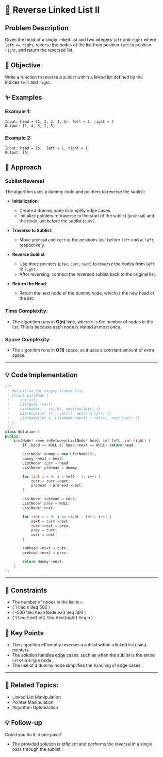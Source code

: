# 🔗 **Reverse Linked List II**

## Problem Description

Given the head of a singly linked list and two integers `left` and `right` where `left <= right`, reverse the nodes of the list from position `left` to position `right`, and return the reversed list.

## 🎯 **Objective**

Write a function to reverse a sublist within a linked list defined by the indices `left` and `right`.

## ✨ **Examples**

### Example 1:
```plaintext
Input: head = [1, 2, 3, 4, 5], left = 2, right = 4
Output: [1, 4, 3, 2, 5]
```

### Example 2:
```plaintext
Input: head = [5], left = 1, right = 1
Output: [5]
```

## 🚀 **Approach**

### **Sublist Reversal**

The algorithm uses a dummy node and pointers to reverse the sublist:

- **Initialization**:
  - Create a dummy node to simplify edge cases.
  - Initialize pointers to traverse to the start of the sublist (`prehead`) and the node just before the sublist (`curr`).

- **Traverse to Sublist**:
  - Move `prehead` and `curr` to the positions just before `left` and at `left`, respectively.

- **Reverse Sublist**:
  - Use three pointers (`prev`, `curr`, `next`) to reverse the nodes from `left` to `right`.
  - After reversing, connect the reversed sublist back to the original list.

- **Return the Head**:
  - Return the next node of the dummy node, which is the new head of the list.

### **Time Complexity**:
- The algorithm runs in **O(n)** time, where `n` is the number of nodes in the list. This is because each node is visited at most once.

### **Space Complexity**:
- The algorithm runs in **O(1)** space, as it uses a constant amount of extra space.

---

## 💡 **Code Implementation**

```cpp
/**
 * Definition for singly-linked list.
 * struct ListNode {
 *     int val;
 *     ListNode *next;
 *     ListNode() : val(0), next(nullptr) {}
 *     ListNode(int x) : val(x), next(nullptr) {}
 *     ListNode(int x, ListNode *next) : val(x), next(next) {}
 * };
 */
class Solution {
public:
    ListNode* reverseBetween(ListNode* head, int left, int right) {
        if (head == NULL || head->next == NULL) return head;

        ListNode* dummy = new ListNode(0);
        dummy->next = head;
        ListNode* curr = head;
        ListNode* prehead = dummy;

        for (int i = 0; i < left - 1; i++) {
            curr = curr->next;
            prehead = prehead->next;
        }

        ListNode* subhead = curr;
        ListNode* prev = NULL;
        ListNode* next;

        for (int i = 0; i <= right - left; i++) {
            next = curr->next;
            curr->next = prev;
            prev = curr;
            curr = next;
        }

        subhead->next = curr;
        prehead->next = prev;

        return dummy->next;
    }
};
```

---

## 🔧 **Constraints**

- The number of nodes in the list is `n`.
- \( 1 \leq n \leq 500 \)
- \( -500 \leq \text{Node.val} \leq 500 \)
- \( 1 \leq \text{left} \leq \text{right} \leq n \)

## 🌟 **Key Points**

- The algorithm efficiently reverses a sublist within a linked list using pointers.
- The solution handles edge cases, such as when the sublist is the entire list or a single node.
- The use of a dummy node simplifies the handling of edge cases.

---

## 🔗 **Related Topics**:
- Linked List Manipulation
- Pointer Manipulation
- Algorithm Optimization

## 💡 **Follow-up**

Could you do it in one pass?
- The provided solution is efficient and performs the reversal in a single pass through the sublist.